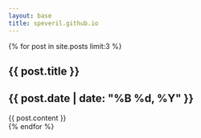 ```yaml
---
layout: base
title: speveril.github.io
---
```


<div class="posts">
    {% for post in site.posts limit:3 %}
        <article>
            <h1>{{ post.title }}</h1>
            <h2 class="date">{{ post.date | date: "%B %d, %Y" }}</h2>
            {{ post.content }}
        </article>
    {% endfor %}
</div>